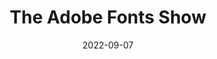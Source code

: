 ---
layout: post
title: The Adobe Fonts Show 
date: 2022-09-07
category: Livestream
description: 2022 Creative Trends
redirect: https://www.behance.net/live/videos/17713/The-Adobe-Fonts-Show-2022-Creative-Trends-with-Adobe-Stock-Episode-34
---